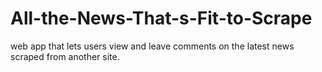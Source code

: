 # All-the-News-That-s-Fit-to-Scrape

web app that lets users view and leave comments on the latest news scraped from another site.
